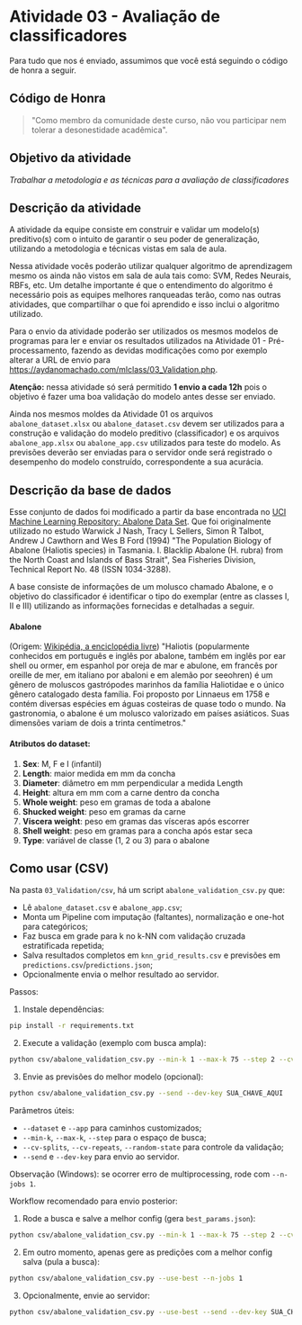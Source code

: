 # Atividade 03 - Avaliação de classificadores

Para tudo que nos é enviado, assumimos que você está seguindo o código de honra a seguir.

## Código de Honra

>"Como membro da comunidade deste curso, não vou participar nem tolerar a desonestidade acadêmica".

## Objetivo da atividade
*Trabalhar a metodologia e as técnicas para a avaliação de classificadores*

## Descrição da atividade
A atividade da equipe consiste em construir e validar um modelo(s) preditivo(s) com o intuito de garantir o seu poder de generalização, utilizando a metodologia e técnicas vistas em sala de aula.

Nessa atividade vocês poderão utilizar qualquer algoritmo de aprendizagem mesmo os ainda não vistos em sala de aula tais como: SVM, Redes Neurais, RBFs, etc. Um detalhe importante é que o entendimento do algoritmo é necessário pois as equipes melhores ranqueadas terão, como nas outras atividades, que compartilhar o que foi aprendido e isso inclui o algoritmo utilizado.

Para o envio da atividade poderão ser utilizados os mesmos modelos de programas para ler e enviar os resultados utilizados na Atividade 01 - Pré-processamento, fazendo as devidas modificações como por exemplo alterar a URL de envio para https://aydanomachado.com/mlclass/03_Validation.php.

**Atenção:** nessa atividade só será permitido **1 envio a cada 12h** pois o objetivo é fazer uma boa validação do modelo antes desse ser enviado.

Ainda nos mesmos moldes da Atividade 01 os arquivos `abalone_dataset.xlsx` ou `abalone_dataset.csv` devem ser utilizados para a construção e validação do modelo preditivo (classificador) e os arquivos `abalone_app.xlsx` ou `abalone_app.csv` utilizados para teste do modelo.
As previsões deverão ser enviadas para o servidor onde será registrado o desempenho do modelo construído, correspondente a sua acurácia.

## Descrição da base de dados

Esse conjunto de dados foi modificado a partir da base encontrada no [UCI Machine Learning Repository: Abalone Data Set](http://archive.ics.uci.edu/ml/datasets/Abalone).
Que foi originalmente utilizado no estudo Warwick J Nash, Tracy L Sellers, Simon R Talbot, Andrew J Cawthorn and Wes B Ford (1994) "The Population Biology of Abalone (Haliotis species) in Tasmania. I. Blacklip Abalone (H. rubra) from the North Coast and Islands of Bass Strait", Sea Fisheries Division, Technical Report No. 48 (ISSN 1034-3288).

A base consiste de informações de um molusco chamado Abalone, e o objetivo do classificador é identificar o tipo do exemplar (entre as classes I, II e III) utilizando as informações fornecidas e detalhadas a seguir.

#### Abalone
(Origem: [Wikipédia, a enciclopédia livre](https://pt.wikipedia.org/wiki/Abalone))
"Haliotis (popularmente conhecidos em português e inglês por abalone, também em inglês por ear shell ou ormer, em espanhol por oreja de mar e abulone, em francês por oreille de mer, em italiano por abaloni e em alemão por seeohren) é um gênero de moluscos gastrópodes marinhos da família Haliotidae e o único gênero catalogado desta família. Foi proposto por Linnaeus em 1758 e contém diversas espécies em águas costeiras de quase todo o mundo. Na gastronomia, o abalone é um molusco valorizado em países asiáticos. Suas dimensões variam de dois a trinta centímetros."

#### Atributos do dataset:
1. **Sex**: M, F e I (infantil)
2. **Length**: maior medida em mm da concha
3. **Diameter**: diâmetro em mm perpendicular a medida Length
4. **Height**: altura em mm com a carne dentro da concha
5. **Whole weight**: peso em gramas de toda a abalone
6. **Shucked weight**: peso em gramas da carne
7. **Viscera weight**: peso em gramas das vísceras após escorrer
8. **Shell weight**: peso em gramas para a concha após estar seca
9. **Type**: variável de classe (1, 2 ou 3) para o abalone

## Como usar (CSV)

Na pasta `03_Validation/csv`, há um script `abalone_validation_csv.py` que:

- Lê `abalone_dataset.csv` e `abalone_app.csv`;
- Monta um Pipeline com imputação (faltantes), normalização e one-hot para categóricos;
- Faz busca em grade para k no k-NN com validação cruzada estratificada repetida;
- Salva resultados completos em `knn_grid_results.csv` e previsões em `predictions.csv`/`predictions.json`;
- Opcionalmente envia o melhor resultado ao servidor.

Passos:

1. Instale dependências:

```bash
pip install -r requirements.txt
```

2. Execute a validação (exemplo com busca ampla):

```bash
python csv/abalone_validation_csv.py --min-k 1 --max-k 75 --step 2 --cv-splits 10 --cv-repeats 3
```

3. Envie as previsões do melhor modelo (opcional):

```bash
python csv/abalone_validation_csv.py --send --dev-key SUA_CHAVE_AQUI
```

Parâmetros úteis:

- `--dataset` e `--app` para caminhos customizados;
- `--min-k`, `--max-k`, `--step` para o espaço de busca;
- `--cv-splits`, `--cv-repeats`, `--random-state` para controle da validação;
- `--send` e `--dev-key` para envio ao servidor.

Observação (Windows): se ocorrer erro de multiprocessing, rode com `--n-jobs 1`.

Workflow recomendado para envio posterior:

1) Rode a busca e salve a melhor config (gera `best_params.json`):

```bash
python csv/abalone_validation_csv.py --min-k 1 --max-k 75 --step 2 --cv-splits 10 --cv-repeats 3 --n-jobs 1
```

2) Em outro momento, apenas gere as predições com a melhor config salva (pula a busca):

```bash
python csv/abalone_validation_csv.py --use-best --n-jobs 1
```

3) Opcionalmente, envie ao servidor:

```bash
python csv/abalone_validation_csv.py --use-best --send --dev-key SUA_CHAVE_AQUI --n-jobs 1
```
